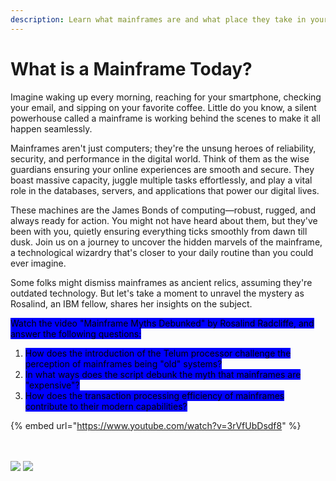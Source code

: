 ```yaml
---
description: Learn what mainframes are and what place they take in your daily life.
---
```


# What is a Mainframe Today?

Imagine waking up every morning, reaching for your smartphone, checking your email, and sipping on your favorite coffee. Little do you know, a silent powerhouse called a mainframe is working behind the scenes to make it all happen seamlessly.

Mainframes aren't just computers; they're the unsung heroes of reliability, security, and performance in the digital world. Think of them as the wise guardians ensuring your online experiences are smooth and secure. They boast massive capacity, juggle multiple tasks effortlessly, and play a vital role in the databases, servers, and applications that power our digital lives.

These machines are the James Bonds of computing—robust, rugged, and always ready for action. You might not have heard about them, but they've been with you, quietly ensuring everything ticks smoothly from dawn till dusk. Join us on a journey to uncover the hidden marvels of the mainframe, a technological wizardry that's closer to your daily routine than you could ever imagine.

Some folks might dismiss mainframes as ancient relics, assuming they're outdated technology. But let's take a moment to unravel the mystery as Rosalind, an IBM fellow, shares her insights on the subject.

<mark style="background-color:blue;">Watch the video "Mainframe Myths Debunked" by Rosalind Radcliffe, and answer the following questions:</mark>&#x20;

1. <mark style="background-color:blue;">How does the introduction of the Telum processor challenge the perception of mainframes being "old" systems?</mark>
2. <mark style="background-color:blue;">In what ways does the script debunk the myth that mainframes are "expensive"?</mark>
3. <mark style="background-color:blue;">How does the transaction processing efficiency of mainframes contribute to their modern capabilities?</mark>

{% embed url="https://www.youtube.com/watch?v=3rVfUbDsdf8" %}

\
\
![](../.gitbook/assets/Mainframe\_1\_3D.png)  ![](../.gitbook/assets/Mainframe\_2\_3D.png) &#x20;
